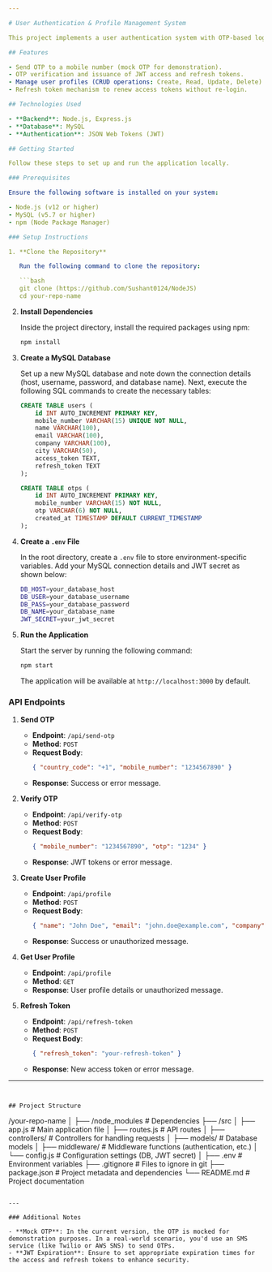 ```yaml
---

# User Authentication & Profile Management System

This project implements a user authentication system with OTP-based login and user profile management. It utilizes JWT for authentication and MySQL as the database for storing user information.

## Features

- Send OTP to a mobile number (mock OTP for demonstration).
- OTP verification and issuance of JWT access and refresh tokens.
- Manage user profiles (CRUD operations: Create, Read, Update, Delete).
- Refresh token mechanism to renew access tokens without re-login.

## Technologies Used

- **Backend**: Node.js, Express.js
- **Database**: MySQL
- **Authentication**: JSON Web Tokens (JWT)

## Getting Started

Follow these steps to set up and run the application locally.

### Prerequisites

Ensure the following software is installed on your system:

- Node.js (v12 or higher)
- MySQL (v5.7 or higher)
- npm (Node Package Manager)

### Setup Instructions

1. **Clone the Repository**

   Run the following command to clone the repository:

   ```bash
   git clone (https://github.com/Sushant0124/NodeJS)
   cd your-repo-name
   ```

2. **Install Dependencies**

   Inside the project directory, install the required packages using npm:

   ```bash
   npm install
   ```

3. **Create a MySQL Database**

   Set up a new MySQL database and note down the connection details (host, username, password, and database name). Next, execute the following SQL commands to create the necessary tables:

   ```sql
   CREATE TABLE users (
       id INT AUTO_INCREMENT PRIMARY KEY,
       mobile_number VARCHAR(15) UNIQUE NOT NULL,
       name VARCHAR(100),
       email VARCHAR(100),
       company VARCHAR(100),
       city VARCHAR(50),
       access_token TEXT,
       refresh_token TEXT
   );

   CREATE TABLE otps (
       id INT AUTO_INCREMENT PRIMARY KEY,
       mobile_number VARCHAR(15) NOT NULL,
       otp VARCHAR(6) NOT NULL,
       created_at TIMESTAMP DEFAULT CURRENT_TIMESTAMP
   );
   ```

4. **Create a `.env` File**

   In the root directory, create a `.env` file to store environment-specific variables. Add your MySQL connection details and JWT secret as shown below:

   ```bash
   DB_HOST=your_database_host
   DB_USER=your_database_username
   DB_PASS=your_database_password
   DB_NAME=your_database_name
   JWT_SECRET=your_jwt_secret
   ```

5. **Run the Application**

   Start the server by running the following command:

   ```bash
   npm start
   ```

   The application will be available at `http://localhost:3000` by default.

### API Endpoints

1. **Send OTP**

   - **Endpoint**: `/api/send-otp`
   - **Method**: `POST`
   - **Request Body**: 
     ```json
     { "country_code": "+1", "mobile_number": "1234567890" }
     ```
   - **Response**: Success or error message.

2. **Verify OTP**

   - **Endpoint**: `/api/verify-otp`
   - **Method**: `POST`
   - **Request Body**:
     ```json
     { "mobile_number": "1234567890", "otp": "1234" }
     ```
   - **Response**: JWT tokens or error message.

3. **Create User Profile**

   - **Endpoint**: `/api/profile`
   - **Method**: `POST`
   - **Request Body**:
     ```json
     { "name": "John Doe", "email": "john.doe@example.com", "company": "Example Corp", "city": "New York" }
     ```
   - **Response**: Success or unauthorized message.

4. **Get User Profile**

   - **Endpoint**: `/api/profile`
   - **Method**: `GET`
   - **Response**: User profile details or unauthorized message.

5. **Refresh Token**

   - **Endpoint**: `/api/refresh-token`
   - **Method**: `POST`
   - **Request Body**:
     ```json
     { "refresh_token": "your-refresh-token" }
     ```
   - **Response**: New access token or error message.

---
```


## Project Structure

```
/your-repo-name
│
├── /node_modules           # Dependencies
├── /src
│   ├── app.js              # Main application file
│   ├── routes.js           # API routes
│   ├── controllers/        # Controllers for handling requests
│   ├── models/             # Database models
│   ├── middleware/         # Middleware functions (authentication, etc.)
│   └── config.js           # Configuration settings (DB, JWT secret)
│
├── .env                    # Environment variables
├── .gitignore              # Files to ignore in git
├── package.json            # Project metadata and dependencies
└── README.md               # Project documentation
```

---

### Additional Notes

- **Mock OTP**: In the current version, the OTP is mocked for demonstration purposes. In a real-world scenario, you'd use an SMS service (like Twilio or AWS SNS) to send OTPs.
- **JWT Expiration**: Ensure to set appropriate expiration times for the access and refresh tokens to enhance security.

